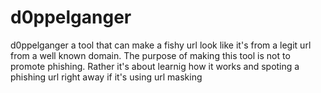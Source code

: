 # d0ppelganger
d0ppelganger a tool that can make a fishy url look like it's from a legit url from a well known domain.  The purpose of making this tool is not to promote phishing. Rather it's about learnig how it works and spoting a phishing url right away if it's using url masking
